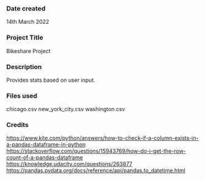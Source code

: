 ### Date created
14th March 2022

### Project Title
Bikeshare Project

### Description
Provides stats based on user input.

### Files used
chicago.csv
new_york_city.csv
washington.csv

### Credits
https://www.kite.com/python/answers/how-to-check-if-a-column-exists-in-a-pandas-dataframe-in-python
https://stackoverflow.com/questions/15943769/how-do-i-get-the-row-count-of-a-pandas-dataframe
https://knowledge.udacity.com/questions/263877
https://pandas.pydata.org/docs/reference/api/pandas.to_datetime.html
